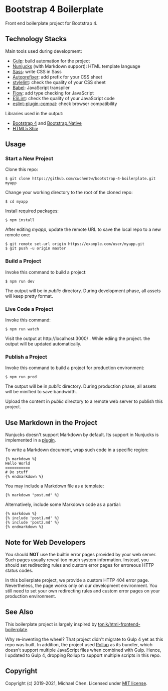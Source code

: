 # Bootstrap 4 Boilerplate

Front end boilerplate project for Bootstrap 4.

## Technology Stacks

Main tools used during development:

* [Gulp](https://gulpjs.com/): build automation for the project
* [Nunjucks](https://mozilla.github.io/nunjucks/) (with Markdown support): HTML template language
* [Sass](https://sass-lang.com/): write CSS in Sass
* [Autoprefixer](https://github.com/postcss/autoprefixer): add prefix for your CSS sheet
* [stylelint](https://stylelint.io/): check the quality of your CSS sheet
* [Babel](https://babeljs.io/): JavaScript transpiler
* [Flow](https://flow.org/en/): add type checking for JavaScript
* [ESLint](https://eslint.org/): check the quality of your JavaScript code
* [eslint-plugin-compat](https://github.com/amilajack/eslint-plugin-compat): check browser compatibility

Libraries used in the output:

* [Bootstrap 4](https://getbootstrap.com/) and [Bootstrap.Native](http://thednp.github.io/bootstrap.native/)
* [HTML5 Shiv](https://github.com/aFarkas/html5shiv/)

## Usage

### Start a New Project

Clone this repo:

```
$ git clone https://github.com/cwchentw/bootstrap-4-boilerplate.git myapp
```

Change your working directory to the root of the cloned repo:

```
$ cd myapp
```

Install required packages:

```
$ npm install
```

After editing *myapp*, update the remote URL to save the local repo to a new remote one:

```
$ git remote set-url origin https://example.com/user/myapp.git
$ git push -u origin master
```

### Build a Project

Invoke this command to build a project:

```
$ npm run dev
```

The output will be in *public* directory. During development phase, all assets will keep pretty format.

### Live Code a Project

Invoke this command:

```
$ npm run watch
```

Visit the output at http://localhost:3000/ . While ediing the project. the output will be updated automatically.

### Publish a Project

Invoke this command to build a project for production environment:

```
$ npm run prod
```

The output will be in *public* directory. During production phase, all assets will be minified to save bandwidth.

Upload the content in *public* directory to a remote web server to publish this project.

## Use Markdown in the Project

Nunjucks doesn't support Markdown by default. Its support in Nunjucks is implemented in a [plugin](https://github.com/zephraph/nunjucks-markdown).

To write a Markdown document, wrap such code in a specific region:

```
{% markdown %}
Hello World
===========
# Do stuff
{% endmarkdown %}
```

You may include a Markdown file as a template:

```
{% markdown "post.md" %}
```

Alternatively, include some Markdown code as a partial:

```
{% markdown %}
{% include 'post1.md' %}
{% include 'post2.md' %}
{% endmarkdown %}
```

## Note for Web Developers

You should **NOT** use the builtin error pages provided by your web server. Such pages usually reveal too much system information. Instead, you should set redirecting rules and custom error pages for erroreous HTTP status codes.

In this boilerplate project, we provide a custom HTTP 404 error page. Nevertheless, the page works only on our development environment. You still need to set your own redirecting rules and custom error pages on your production environment.

## See Also

This boilerplate project is largely inspired by [tonik/html-frontend-boilerplate](https://github.com/tonik/html-frontend-boilerplate).

Why re-inventing the wheel? That project didn't migrate to Gulp 4 yet as this repo was built. In addition, the project used [Rollup](https://rollupjs.org/guide/en/) as its bundler, which doesn't support multiple JavaScript files when combined with Gulp. Hence, I updated to Gulp 4, dropping Rollup to support multiple scripts in this repo.

## Copyright

Copyright (c) 2019-2021, Michael Chen. Licensed under [MIT license](http://opensource.org/licenses/MIT).
